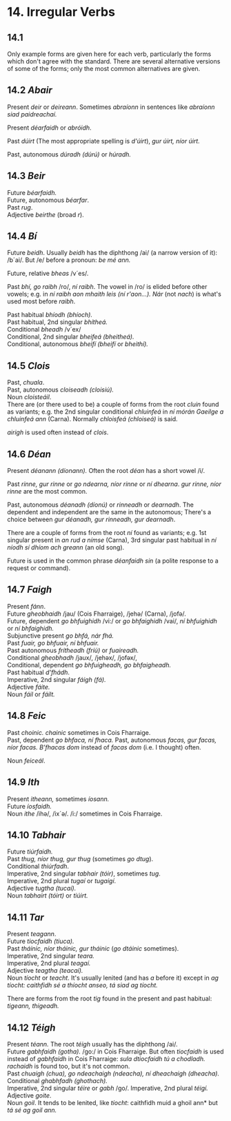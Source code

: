 # 14. Irregular Verbs
## 14.1
Only example forms are given here for each verb, particularly the forms which don't agree with the standard. There are several alternative versions of some of the forms; only the most common alternatives are given.

## 14.2 *Abair*
Present *deir* or *deireann*. Sometimes *abraíonn* in sentences like *abraíonn siad paidreachaí.*

Present *déarfaidh* or *abróidh*.

Past *dúirt* (The most appropriate spelling is *d'úirt*), *gur úirt, níor úirt.*

Past, autonomous *dúradh (dúrú)* or *húradh.*

## 14.3 *Beir*
Future *béarfaidh.*  
Future, autonomous *béarfar*.  
Past *rug*.  
Adjective *beirthe* (broad *r*).

## 14.4 *Bí*
Future *beidh*. Usually *beidh* has the diphthong /ai/ (a narrow version of it): /b´ai/. But /e/ before a pronoun: *be mé ann.*

Future, relative *bheas* /v´es/.

Past *bhí, go raibh* /ro/, *ní raibh*. The vowel in /ro/ is elided before other vowels; e.g. in *ní raibh aon mhaith leis (ní r'aon...).* *Nár* (not *nach*) is what's used most before *raibh*.

Past habitual *bhíodh (bhíoch).*  
Past habitual, 2nd singular *bhítheá.*  
Conditional *bheadh* /v´ex/  
Conditional, 2nd singular *bheifeá (bheitheá).*  
Conditional, autonomous *bheifí (bheifí* or *bheithí).*

## 14.5 *Clois*
Past, *chuala*.  
Past, autonomous *cloiseadh (cloisiú).*  
Noun *cloisteáil*.  
There are (or there used to be) a couple of forms from the root *cluin* found as variants; e.g. the 2nd singular conditional *chluinfeá* in *ní mórán Gaeilge a chluinfeá ann* (Carna). Normally *chloisfeá (chloiseá)* is said.

*airigh* is used often instead of *clois*.

## 14.6 *Déan*
Present *déanann (díonann).* Often the root *déan* has a short vowel /i/.

Past *rinne, gur rinne* or *go ndearna, níor rinne* or *ní dhearna*. *gur rinne, níor rinne* are the most common.

Past, autonomous *déanadh (díonú)* or *rinneadh* or *dearnadh*. The dependent and independent are the same in the autonomous; There's a choice between *gur déanadh, gur rinneadh, gur dearnadh*.

There are a couple of forms from the root *ní* found as variants; e.g. 1st singular present in *an rud a nímse* (Carna), 3rd singular past habitual in *ní níodh sí dhíom ach greann* (an old song).

Future is used in the common phrase *déanfaidh sin* (a polite response to a request or command).

## 14.7 *Faigh*
Present *fánn*.  
Future *gheobhaidh* /jau/ (Cois Fharraige), /jehə/ (Carna), /jofə/.  
Future, dependent *go bhfuighidh* /vi:/ or *go bhfaighidh* /vai/, *ní bhfuighidh* or *ní bhfaighidh.*  
Subjunctive present *go bhfá, nár fhá.*  
Past *fuair, go bhfuair, ní bhfuair.*  
Past autonomous *frítheadh (fríú)* or *fuaireadh.*  
Conditional *gheobhadh* /jaux/, /jehəx/, /jofəx/,  
Conditional, dependent *go bhfuigheadh, go bhfaigheadh.*  
Past habitual *d'fhádh*.  
Imperative, 2nd singular *fáigh (fá).*  
Adjective *fáite.*  
Noun *fáil* or *fáilt.*

## 14.8 *Feic*
Past *choinic.* *chainic* sometimes in Cois Fharraige.  
Past, dependent *go bhfaca, ní fhaca.*
Past, autonomous *facas, gur facas, níor facas. B'fhacas dom* instead of *facas dom* (i.e. I thought) often.  

Noun *feiceál*.

## 14.9 *Ith*
Present *itheann,* sometimes *íosann.*   
Future *íosfaidh.*  
Noun *ithe* /ihə/, /ix´ə/. /i:/ sometimes in Cois Fharraige.

## 14.10 *Tabhair*
Future *tiúrfaidh.*  
Past *thug, níor thug, gur thug* (sometimes *go dtug*).  
Conditional *thiúrfadh*.  
Imperative, 2nd singular *tabhair (tóir)*, sometimes *tug*.  
Imperative, 2nd plural *tugaí* or *tugaigí*.  
Adjective *tugtha (tucaí).*  
Noun *tabhairt (tóirt)* or *tiúirt.* 

## 14.11 *Tar*
Present *teagann*.  
Future *tiocfaidh (tiuca).*  
Past *tháinic, níor tháinic, gur tháinic* (*go dtáinic* sometimes).  
Imperative, 2nd singular *teara.*   
Imperative, 2nd plural *teagaí.*  
Adjective *teagtha (teacaí).*  
Noun *tíocht* or *teacht*. It's usually lenited (and has *a* before it) except in *ag tíocht: caithfidh sé a thíocht anseo, tá siad ag tíocht.*  

There are forms from the root *tig* found in the present and past habitual: *tigeann, thigeadh.*

## 14.12 *Téigh*
Present *téann.* The root *téigh* usually has the diphthong /ai/.  
Future *gabhfaidh (gotha).* /go:/ in Cois Fharraige. But often *tiocfaidh* is used instead of *gabhfaidh* in Cois Fharraige: *sula dtiocfaidh tú a chodladh.* *rachaidh* is found too, but it's not common.  
Past *chuaigh (chua), go ndeachaigh (ndeacha), ní dheachaigh (dheacha).*  
Conditional *ghabhfadh (ghothach).*  
Imperative, 2nd singular *téire* or *gabh* /go/.
Imperative, 2nd plural *téigí.*  
Adjective *goite*.  
Noun *goil*. It tends to be lenited, like *tíocht*: caithfidh muid a ghoil ann* but *tá sé ag goil ann.*
